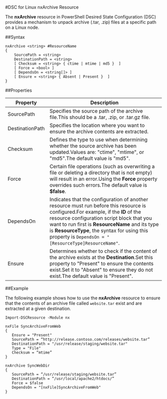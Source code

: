 #DSC for Linux nxArchive Resource

The **nxArchive** resource in PowerShell Desired State Configuration (DSC) provides a mechanism to unpack archive (.tar, .zip) files at a specific path on a Linux node.

##Syntax

```
nxArchive <string> #ResourceName
{
    SourcePath = <string>
    DestinationPath = <string>
    [ Checksum = <string> { ctime | mtime | md5 }  ]
    [ Force = <bool> ]
    [ DependsOn = <string[]> ]
    [ Ensure = <string> { Absent | Present }  ]
}
```

##Properties

| Property| Description|
|---|---|
| SourcePath| Specifies the source path of the archive file.This should be a .tar, .zip, or .tar.gz file.|
| DestinationPath| Specifies the location where you want to ensure the archive contents are extracted.|
| Checksum| Defines the type to use when determining whether the source archive has been updated.Values are: "ctime", "mtime", or "md5".The default value is "md5".|
| Force| Certain file operations (such as overwriting a file or deleting a directory that is not empty) will result in an error.Using the **Force** property overrides such errors.The default value is **$false**.|
| DependsOn| Indicates that the configuration of another resource must run before this resource is configured.For example, if the **ID** of the resource configuration script block that you want to run first is **ResourceName** and its type is **ResourceType**, the syntax for using this property is `DependsOn = "[ResourceType]ResourceName"`.|
| Ensure| Determines whether to check if the content of the archive exists at the **Destination**.Set this property to "Present" to ensure the contents exist.Set it to "Absent" to ensure they do not exist.The default value is "Present".|

##Example

The following example shows how to use the **nxArchive** resource to ensure that the contents of an archive file called `website.tar` exist and are extracted at a given destination.

```
Import-DSCResource -Module nx 

nxFile SyncArchiveFromWeb
{
   Ensure = "Present"
   SourcePath = “http://release.contoso.com/releases/website.tar”
   DestinationPath = "/usr/release/staging/website.tar"
   Type = "File"
   Checksum = “mtime”
}

nxArchive SyncWebDir
{
   SourcePath = “/usr/release/staging/website.tar”
   DestinationPath = “/usr/local/apache2/htdocs/”
   Force = $false
   DependsOn = "[nxFile]SyncArchiveFromWeb"
} 
```




